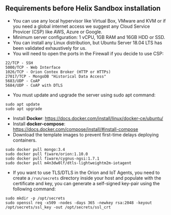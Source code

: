 
## Requirements before Helix Sandbox installation

- You can use any local hypervisor like Virtual Box, VMware and KVM or if you need a global internet access we suggest any Cloud Service Provicer (CSP) like AWS, Azure or Google. 
- Minimum server configuration: 1 vCPU, 1GB RAM and 16GB HDD or SSD.
- You can install any Linux distribution, but Ubuntu Server 18.04 LTS has been validated exhaustively for us. 
- You will need to open the ports in the Firewall if you decide to use CSP:
```
22/TCP - SSH 
5000/TCP - Web Interface
1026/TCP - Orion Contex Broker (HTTP or HTTPs)
27017/TCP - MongoDB "Historical Data Access"
5683/UDP - CoAP
5684/UDP - CoAP with DTLS
```
- You must update and upgrade the server using sudo apt command:

```
sudo apt update
sudo apt upgrade
```
- Install <b>Docker</b>: https://docs.docker.com/install/linux/docker-ce/ubuntu/
- Install <b>docker-compose</b>: https://docs.docker.com/compose/install/#install-compose
- Download the template images to prevent first-time delays deploying containers.

```
sudo docker pull mongo:3.4
sudo docker pull fiware/orion:1.10.0
sudo docker pull fiware/cygnus-ngsi:1.7.1
sudo docker pull m4n3dw0lf/dtls-lightweightm2m-iotagent
```
- If you want to use TLS/DTLS in the Orion and IoT Agents, you need to create a `/run/secrets` directory inside your host and populate with the certificate and key, you can generate a self-signed key-pair using the following command:
```
sudo mkdir -p /opt/secrets
sudo openssl req -x509 -nodes -days 365 -newkey rsa:2048 -keyout /opt/secrets/ssl_key -out /opt/secrets/ssl_crt
```

